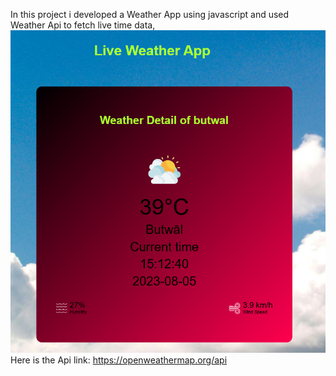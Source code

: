 In this project i developed a Weather App using javascript and used Weather Api to fetch live time data,
![App image](<Screenshot 2024-05-21 124742.png>)
Here is the Api link:
https://openweathermap.org/api
